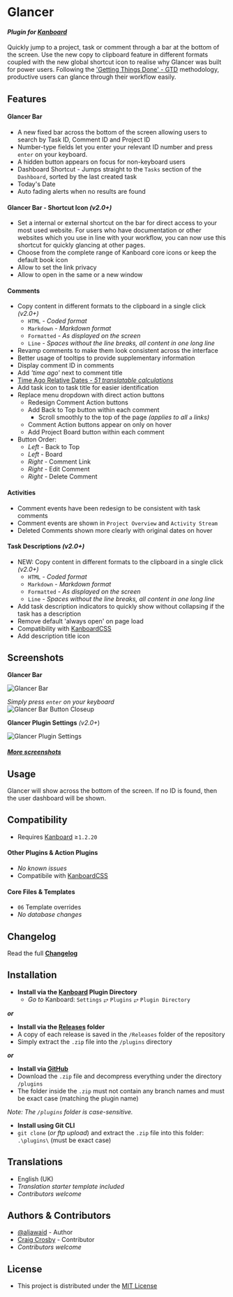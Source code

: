 # Glancer

#### _Plugin for [Kanboard](https://github.com/fguillot/kanboard "Kanboard - Kanban Project Management Software")_

Quickly jump to a project, task or comment through a bar at the bottom of the screen. Use the new copy to clipboard feature in different formats coupled with the new global shortcut icon to realise why Glancer was built for power users. Following the ['Getting Things Done' - GTD](https://en.wikipedia.org/wiki/Getting_Things_Done) methodology, productive users can glance through their workflow easily. 


Features
-------------

#### Glancer Bar
- A new fixed bar across the bottom of the screen allowing users to search by Task ID, Comment ID and Project ID
- Number-type fields let you enter your relevant ID number and press `enter` on your keyboard.
- A hidden button appears on focus for non-keyboard users
- Dashboard Shortcut - Jumps straight to the `Tasks` section of the `Dashboard`, sorted by the last created task
- Today's Date
- Auto fading alerts when no results are found
#### Glancer Bar - Shortcut Icon _(v2.0+)_
- Set a internal or external shortcut on the bar for direct access to your most used website. For users who have documentation or other websites which you use in line with your workflow, you can now use this shortcut for quickly glancing at other pages.
- Choose from the complete range of Kanboard core icons or keep the default book icon
- Allow to set the link privacy
- Allow to open in the same or a new window
#### Comments
- Copy content in different formats  to the clipboard in a single click _(v2.0+)_
  - `HTML` - _Coded format_
  - `Markdown` - _Markdown format_
  - `Formatted` - _As displayed on the screen_
  - `Line` - _Spaces without the line breaks, all content in one long line_
- Revamp comments to make them look consistent across the interface
- Better usage of tooltips to provide supplementary information
- Display comment ID in comments
- Add _'time ago'_ next to comment title
- [Time Ago Relative Dates _- 51 translatable calculations_](../master/time-ago.md "View table of calculations")
- Add task icon to task title for easier identification
- Replace menu dropdown with direct action buttons
  - Redesign Comment Action buttons
  - Add Back to Top button within each comment
      - Scroll smoothly to the top of the page _(applies to all `a` links)_
  - Comment Action buttons appear on only on hover
  - Add Project Board button within each comment
- Button Order:
  - _Left_ - Back to Top
  - _Left_ - Board
  - _Right_ - Comment Link
  - _Right_ - Edit Comment
  - _Right_ - Delete Comment

#### Activities
- Comment events have been redesign to be consistent with task comments
- Comment events are shown in `Project Overview` and `Activity Stream`
- Deleted Comments shown more clearly with original dates on hover

#### Task Descriptions _(v2.0+)_
- NEW: Copy content in different formats  to the clipboard in a single click _(v2.0+)_
  - `HTML` - _Coded format_
  - `Markdown` - _Markdown format_
  - `Formatted` - _As displayed on the screen_
  - `Line` - _Spaces without the line breaks, all content in one long line_
- Add task description indicators to quickly show without collapsing if the task has a description
- Remove default 'always open' on page load
- Compatibility with [KanboardCSS](https://github.com/aljawaid/KanboardCSS)
- Add description title icon


Screenshots
----------

**Glancer Bar**  

![Glancer Bar](../master/Screenshots/screenshot-glancer.png "Glancer Bar")

_Simply press `enter` on your keyboard_  
![Glancer Bar Button Closeup](../master/Screenshots/screenshot-glancer-bar-closeup.png "Glancer Bar Button Closeup")

**Glancer Plugin Settings** _(v2.0+_)

![Glancer Plugin Settings](../master/Screenshots/screenshot-glancer-settings.png "Glancer Plugin Settings")

#### _[More screenshots](../master/screenshots.md)_


Usage
-------------

Glancer will show across the bottom of the screen. If no ID is found, then the user dashboard will be shown.


Compatibility
-------------

- Requires [Kanboard](https://github.com/fguillot/kanboard "Kanboard - Kanban Project Management Software") ≥`1.2.20`

#### Other Plugins & Action Plugins
- _No known issues_
- Compatibile with [KanboardCSS](https://github.com/aljawaid/KanboardCSS)
#### Core Files & Templates
- `06` Template overrides
- _No database changes_


Changelog
---------

Read the full [**Changelog**](../master/changelog.md "See changes")


Installation
------------

- **Install via the [Kanboard](https://github.com/fguillot/kanboard "Kanboard - Kanban Project Management Software") Plugin Directory**
  - _Go to_ Kanboard: `Settings` &#10562; `Plugins` &#10562; `Plugin Directory`

**_or_**

- **Install via the [Releases](../master/Releases/ "A copy of each release is saved in the folder") folder**
 - A copy of each release is saved in the `/Releases` folder of the repository
 - Simply extract the `.zip` file into the `/plugins` directory

**_or_**

- **Install via [GitHub](https://github.com/aljawaid "Find the correct plugin from the list of repositories")**
- Download the `.zip` file and decompress everything under the directory `/plugins`
- The folder inside the `.zip` must not contain any branch names and must be exact case (matching the plugin name)

_Note: The `/plugins` folder is case-sensitive._

- **Install using Git CLI**
- `git clone` (_or ftp upload_) and extract the `.zip` file into this folder: `.\plugins\` (must be exact case)


Translations
------------

- English (UK)
- _Translation starter template included_
- _Contributors welcome_


Authors & Contributors
----------------------

- [@aljawaid](https://github.com/aljawaid) - Author
- [Craig Crosby](https://github.com/creecros) - Contributor
- _Contributors welcome_


License
-------
- This project is distributed under the [MIT License](../master/LICENSE "Read The MIT license")
